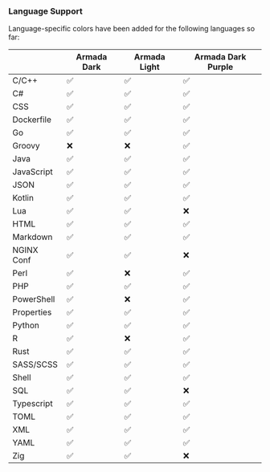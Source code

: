 ### Language Support

Language-specific colors have been added for the following languages so far:

|            | Armada Dark | Armada Light | Armada Dark Purple |
|------------|-------------|--------------|--------------------|
| C/C++      | ✅           | ✅            | ✅                  |
| C#         | ✅           | ✅            | ✅                  |
| CSS        | ✅           | ✅            | ✅                  |
| Dockerfile | ✅           | ✅            | ✅                  |
| Go         | ✅           | ✅            | ✅                  |
| Groovy     | ❌           | ❌            | ✅                  |
| Java       | ✅           | ✅            | ✅                  |
| JavaScript | ✅           | ✅            | ✅                  |
| JSON       | ✅           | ✅            | ✅                  |
| Kotlin     | ✅           | ✅            | ✅                  |
| Lua        | ✅           | ✅            | ❌                  |
| HTML       | ✅           | ✅            | ✅                  |
| Markdown   | ✅           | ✅            | ✅                  |
| NGINX Conf | ✅           | ✅            | ❌                  |
| Perl       | ✅           | ❌            | ✅                  |
| PHP        | ✅           | ✅            | ✅                  |
| PowerShell | ✅           | ❌            | ✅                  |
| Properties | ✅           | ✅            | ✅                  |
| Python     | ✅           | ✅            | ✅                  |
| R          | ✅           | ❌            | ✅                  |
| Rust       | ✅           | ✅            | ✅                  |
| SASS/SCSS  | ✅           | ✅            | ✅                  |
| Shell      | ✅           | ✅            | ✅                  |
| SQL        | ✅           | ✅            | ❌                  |
| Typescript | ✅           | ✅            | ✅                  |
| TOML       | ✅           | ✅            | ✅                  |
| XML        | ✅           | ✅            | ✅                  |
| YAML       | ✅           | ✅            | ✅                  |
| Zig        | ✅           | ✅            | ❌                  |